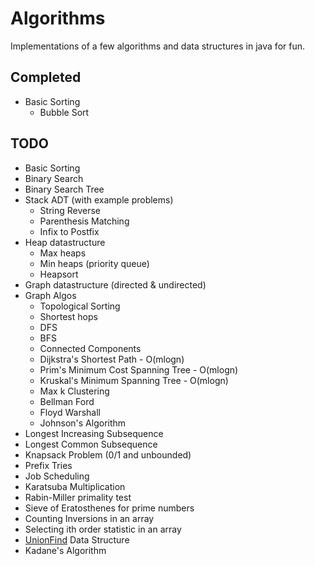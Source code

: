 # Algorithms
Implementations of a few algorithms and data structures in java for fun.

Completed
---
- Basic Sorting
  - Bubble Sort

TODO
---
- Basic Sorting
- Binary Search
- Binary Search Tree
- Stack ADT (with example problems)
  - String Reverse
  - Parenthesis Matching
  - Infix to Postfix
- Heap datastructure
	- Max heaps
	- Min heaps (priority queue)
	- Heapsort
- Graph datastructure (directed & undirected)
- Graph Algos
    - Topological Sorting
    - Shortest hops
    - DFS
    - BFS
    - Connected Components
    - Dijkstra's Shortest Path - O(mlogn)
    - Prim's Minimum Cost Spanning Tree - O(mlogn)
    - Kruskal's Minimum Spanning Tree - O(mlogn)
    - Max k Clustering
    - Bellman Ford
    - Floyd Warshall
    - Johnson's Algorithm
- Longest Increasing Subsequence
- Longest Common Subsequence
- Knapsack Problem (0/1 and unbounded)
- Prefix Tries
- Job Scheduling
- Karatsuba Multiplication
- Rabin-Miller primality test
- Sieve of Eratosthenes for prime numbers
- Counting Inversions in an array
- Selecting ith order statistic in an array
- [UnionFind](http://en.wikipedia.org/wiki/Disjoint-set_data_structure) Data Structure
- Kadane's Algorithm
